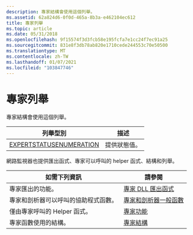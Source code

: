 ```yaml
---
description: 專家結構會使用這個列舉。
ms.assetid: 62a824d6-0f0d-465a-8b3a-e462104ec612
title: 專家列舉
ms.topic: article
ms.date: 05/31/2018
ms.openlocfilehash: 9f15574f3d3fcb58e195fcfa7e1cc24f7ec91a25
ms.sourcegitcommit: 831e8f3db78ab820e1710cede244553c70e50500
ms.translationtype: MT
ms.contentlocale: zh-TW
ms.lasthandoff: 01/07/2021
ms.locfileid: "103847746"
---
```

# <a name="expert-enumerations"></a>專家列舉

專家結構會使用這個列舉。



| 列舉型別                                            | 描述             |
|--------------------------------------------------------|-------------------------|
| [EXPERTSTATUSENUMERATION](expertstatusenumeration.md) | 提供狀態值。 |



 

網路監視器也提供匯出函式、專家可以呼叫的 helper 函式、結構和列舉。



| 如需下列資訊                               | 請參閱                                                                          |
|-----------------------------------------------------|------------------------------------------------------------------------------|
| 專家匯出的功能。                      | [專家 DLL 匯出函式](expert-dll-export-functions.md)               |
| 專家和剖析器可以呼叫的協助程式函數。 | [專家和剖析器一般函數](expert-and-parser-common-functions.md) |
| 僅由專家呼叫的 Helper 函式。   | [專家功能](expert-functions.md)                                     |
| 專家函數使用的結構。               | [專家結構](expert-structures.md)                                   |



 

 

 



